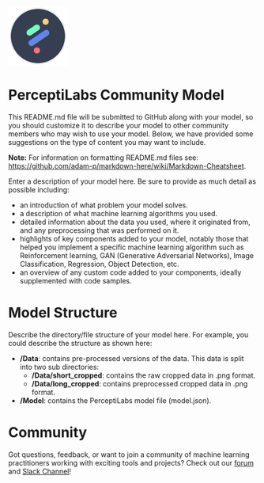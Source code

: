 [![PerceptiLabs](./pl_logo.png)](https://www.perceptilabs.com/home)

# PerceptiLabs Community Model

This README.md file will be submitted to GitHub along with your model, so you should customize it to describe your model to other community members who may wish to use your model. Below, we have provided some suggestions on the type of content you may want to include.

**Note:** For information on formatting README.md files see: https://github.com/adam-p/markdown-here/wiki/Markdown-Cheatsheet. 

Enter a description of your model here. Be sure to provide as much detail as possible including: 

* an introduction of what problem your model solves.
* a description of what machine learning algorithms you used.
* detailed information about the data you used, where it originated from, and any preprocessing that was performed on it.
* highlights of key components added to your model, notably those that helped you implement a specific machine learning algorithm such as Reinforcement learning, GAN (Generative Adversarial Networks), Image Classification, Regression, Object Detection, etc. 
* an overview of any custom code added to your components, ideally supplemented with code samples.

# Model Structure

Describe the directory/file structure of your model here. For example, you could describe the structure as shown here:

* **/Data**: contains pre-processed versions of the data. This data is split into two sub directories:
  * **/Data/short_cropped**: contains the raw cropped data in .png format.
  * **/Data/long_cropped**: contains preprocessed cropped data in .png format.
* **/Model**: contains the PerceptiLabs model file (model.json).

# Community

Got questions, feedback, or want to join a community of machine learning practitioners working with exciting tools and projects? Check out our [forum](http://forum.perceptilabs.com/) and [Slack Channel](https://perceptilabs-com.slack.com/join/shared_invite/enQtODQ5NzAwNDkxOTExLWUxODAwZDk0MzA1MmM4OTViNWE4MmVjYjc2OTQwMTQ4N2NmM2ZlYmI5NjZjOWRiYjBkYjBjMTMzNjEyMDNiNDk)!


